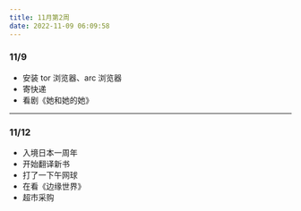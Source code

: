 ```yaml
---
title: 11月第2周
date: 2022-11-09 06:09:58
---
```

### 11/9
- 安装 tor 浏览器、arc 浏览器
- 寄快递
- 看剧《她和她的她》

---

### 11/12
- 入境日本一周年
- 开始翻译新书
- 打了一下午网球
- 在看《边缘世界》
- 超市采购